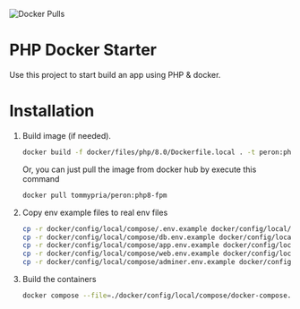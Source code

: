 ![Docker Pulls](https://img.shields.io/docker/pulls/tommypria/peron)

# PHP Docker Starter

Use this project to start build an app using PHP & docker.

# Installation

1. Build image (if needed).
   ```bash
   docker build -f docker/files/php/8.0/Dockerfile.local . -t peron:php8-fpm
   ```
   Or, you can just pull the image from docker hub by execute this command
   ```bash
   docker pull tommypria/peron:php8-fpm
   ```
2. Copy env example files to real env files
   ```bash
   cp -r docker/config/local/compose/.env.example docker/config/local/compose/.env
   cp -r docker/config/local/compose/db.env.example docker/config/local/compose/db.env
   cp -r docker/config/local/compose/app.env.example docker/config/local/compose/app.env
   cp -r docker/config/local/compose/web.env.example docker/config/local/compose/web.env
   cp -r docker/config/local/compose/adminer.env.example docker/config/local/compose/adminer.env
   ```
3. Build the containers
   ```bash
   docker compose --file=./docker/config/local/compose/docker-compose.yml --env-file=./docker/config/local/compose/.env up -d
   ```
